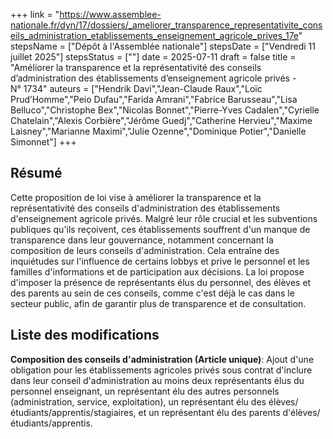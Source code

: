 +++
link = "https://www.assemblee-nationale.fr/dyn/17/dossiers/_ameliorer_transparence_representativite_conseils_administration_etablissements_enseignement_agricole_prives_17e"
stepsName = ["Dépôt à l'Assemblée nationale"]
stepsDate = ["Vendredi 11 juillet 2025"]
stepsStatus = [""]
date = 2025-07-11
draft = false
title = "Améliorer la transparence et la représentativité des conseils d’administration des établissements d’enseignement agricole privés - N° 1734"
auteurs = ["Hendrik Davi","Jean-Claude Raux","Loïc Prud’Homme","Peio Dufau","Farida Amrani","Fabrice Barusseau","Lisa Belluco","Christophe Bex","Nicolas Bonnet","Pierre-Yves Cadalen","Cyrielle Chatelain","Alexis Corbière","Jérôme Guedj","Catherine Hervieu","Maxime Laisney","Marianne Maximi","Julie Ozenne","Dominique Potier","Danielle Simonnet"]
+++

## Résumé

Cette proposition de loi vise à améliorer la transparence et la représentativité des conseils d'administration des établissements d'enseignement agricole privés. Malgré leur rôle crucial et les subventions publiques qu'ils reçoivent, ces établissements souffrent d'un manque de transparence dans leur gouvernance, notamment concernant la composition de leurs conseils d'administration. Cela entraîne des inquiétudes sur l'influence de certains lobbys et prive le personnel et les familles d'informations et de participation aux décisions. La loi propose d'imposer la présence de représentants élus du personnel, des élèves et des parents au sein de ces conseils, comme c'est déjà le cas dans le secteur public, afin de garantir plus de transparence et de consultation.

## Liste des modifications

**Composition des conseils d'administration (Article unique)**: Ajout d'une obligation pour les établissements agricoles privés sous contrat d'inclure dans leur conseil d'administration au moins deux représentants élus du personnel enseignant, un représentant élu des autres personnels (administration, service, exploitation), un représentant élu des élèves/étudiants/apprentis/stagiaires, et un représentant élu des parents d'élèves/étudiants/apprentis.
